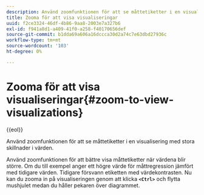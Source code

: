 ```yaml
---
description: Använd zoomfunktionen för att se måttetiketter i en visualisering med stora skillnader i värden.
title: Zooma för att visa visualiseringar
uuid: f2ce3324-46df-4b86-9aa8-2003e7a327b6
exl-id: f941a8d1-a409-41f0-a258-f40170656def
source-git-commit: b1dda69a606a16dccca30d2a74c7e63dbd27936c
workflow-type: tm+mt
source-wordcount: '103'
ht-degree: 0%

---
```


# Zooma för att visa visualiseringar{#zoom-to-view-visualizations}

{{eol}}

Använd zoomfunktionen för att se måttetiketter i en visualisering med stora skillnader i värden.

Använd zoomfunktionen för att bättre visa måttetiketter när värdena blir större. Om du till exempel anger ett högre värde för måttregression jämfört med tidigare värden. Tidigare försvann etiketten med värdekontrasten. Nu kan du zooma in på visualiseringen genom att klicka **`<Ctrl>`** och flytta mushjulet medan du håller pekaren över diagrammet.
